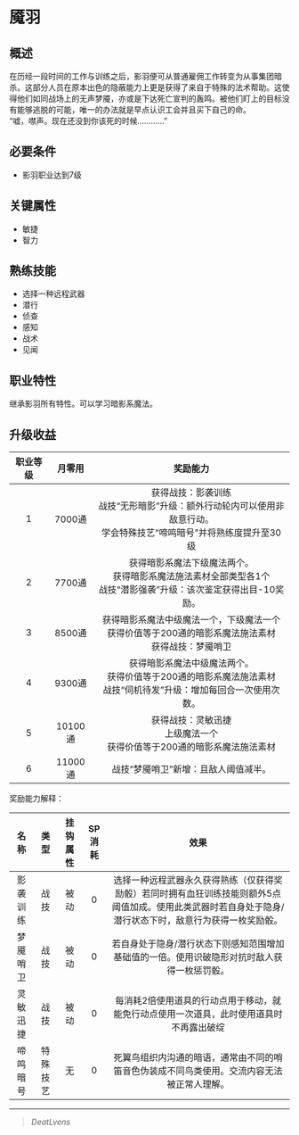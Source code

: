 # 魇羽

## 概述

在历经一段时间的工作与训练之后，影羽便可从普通雇佣工作转变为从事集团暗杀。这部分人员在原本出色的隐蔽能力上更是获得了来自于特殊的法术帮助。这使得他们如同战场上的无声梦魇，亦或是下达死亡宣判的轰鸣。被他们盯上的目标没有能够逃脱的可能，唯一的办法就是早点认识工会并且买下自己的命。<br>“嘘，噤声。现在还没到你该死的时候…………”

## 必要条件

* 影羽职业达到7级

## 关键属性

* 敏捷
* 智力

## 熟练技能

* 选择一种远程武器
* 潜行
* 侦查
* 感知
* 战术
* 见闻
  
## 职业特性

继承影羽所有特性。可以学习暗影系魔法。

## 升级收益

职业等级|月零用|奖励能力
:--:|:--:|:--:
1|7000通|获得战技：影袭训练<br>战技“无形暗影”升级：额外行动轮内可以使用非敌意行动。<br>学会特殊技艺“啼鸣暗号”并将熟练度提升至30级
2|7700通|获得暗影系魔法下级魔法两个。<br>获得暗影系魔法施法素材全部类型各1个<br>战技“潜影强袭”升级：该次鉴定获得出目-10奖励。
3|8500通|获得暗影系魔法中级魔法一个，下级魔法一个<br>获得价值等于200通的暗影系魔法施法素材<br>获得战技：梦魇哨卫
4|9300通|获得暗影系魔法中级魔法两个。<br>获得价值等于200通的暗影系魔法施法素材<br>战技“伺机待发”升级：增加每回合一次使用次数。
5|10100通|获得战技：灵敏迅捷<br>上级魔法一个<br>获得价值等于200通的暗影系魔法施法素材
6|11000通|战技“梦魇哨卫”新增：且敌人阈值减半。

奖励能力解释：

名称|类型|挂钩属性|SP消耗|效果
:--:|:--:|:--:|:--:|:--:
影袭训练|战技|被动|0|选择一种远程武器永久获得熟练（仅获得奖励骰）若同时拥有血狂训练技能则额外5点阈值加成。使用此类武器时若自身处于隐身/潜行状态下时，敌意行为获得一枚奖励骰。
梦魇哨卫|战技|被动|0|若自身处于隐身/潜行状态下则感知范围增加基础值的一倍。使用识破隐形对抗时敌人获得一枚惩罚骰。
灵敏迅捷|战技|被动|0|每消耗2倍使用道具的行动点用于移动，就能免行动点使用一次道具，此时使用道具时不再露出破绽
啼鸣暗号|特殊技艺|无|0|死翼鸟组织内沟通的暗语，通常由不同的哨笛音色伪装成不同鸟类使用。交流内容无法被正常人理解。

---

> *DeatLvens*